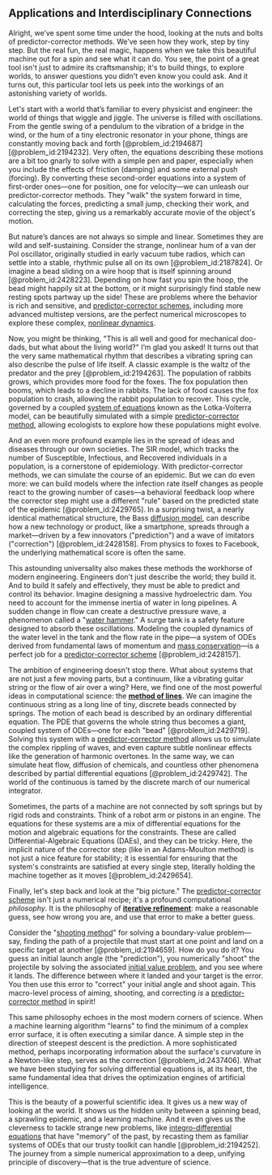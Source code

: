 ## Applications and Interdisciplinary Connections

Alright, we’ve spent some time under the hood, looking at the nuts and bolts of predictor-corrector methods. We’ve seen how they work, step by tiny step. But the real fun, the real magic, happens when we take this beautiful machine out for a spin and see what it can do. You see, the point of a great tool isn't just to admire its craftsmanship; it's to build things, to explore worlds, to answer questions you didn't even know you could ask. And it turns out, this particular tool lets us peek into the workings of an astonishing variety of worlds.

Let's start with a world that’s familiar to every physicist and engineer: the world of things that wiggle and jiggle. The universe is filled with oscillations. From the gentle swing of a pendulum to the vibration of a bridge in the wind, or the hum of a tiny electronic resonator in your phone, things are constantly moving back and forth [@problem_id:2194687] [@problem_id:2194232]. Very often, the equations describing these motions are a bit too gnarly to solve with a simple pen and paper, especially when you include the effects of friction (damping) and some external push (forcing). By converting these second-order equations into a system of first-order ones—one for position, one for velocity—we can unleash our predictor-corrector methods. They "walk" the system forward in time, calculating the forces, predicting a small jump, checking their work, and correcting the step, giving us a remarkably accurate movie of the object's motion.

But nature’s dances are not always so simple and linear. Sometimes they are wild and self-sustaining. Consider the strange, nonlinear hum of a van der Pol oscillator, originally studied in early vacuum tube radios, which can settle into a stable, rhythmic pulse all on its own [@problem_id:2187824]. Or imagine a bead sliding on a wire hoop that is itself spinning around [@problem_id:2428223]. Depending on how fast you spin the hoop, the bead might happily sit at the bottom, or it might surprisingly find stable new resting spots partway up the side! These are problems where the behavior is rich and sensitive, and [predictor-corrector schemes](@article_id:637039), including more advanced multistep versions, are the perfect numerical microscopes to explore these complex, [nonlinear dynamics](@article_id:140350).

Now, you might be thinking, "This is all well and good for mechanical doo-dads, but what about the living world?" I’m glad you asked! It turns out that the very same mathematical rhythm that describes a vibrating spring can also describe the pulse of life itself. A classic example is the waltz of the predator and the prey [@problem_id:2194263]. The population of rabbits grows, which provides more food for the foxes. The fox population then booms, which leads to a decline in rabbits. The lack of food causes the fox population to crash, allowing the rabbit population to recover. This cycle, governed by a coupled [system of equations](@article_id:201334) known as the Lotka-Volterra model, can be beautifully simulated with a simple [predictor-corrector method](@article_id:138890), allowing ecologists to explore how these populations might evolve.

And an even more profound example lies in the spread of ideas and diseases through our own societies. The SIR model, which tracks the number of Susceptible, Infectious, and Recovered individuals in a population, is a cornerstone of epidemiology. With predictor-corrector methods, we can simulate the course of an epidemic. But we can do even more: we can build models where the infection rate itself changes as people react to the growing number of cases—a behavioral feedback loop where the corrector step might use a different "rule" based on the predicted state of the epidemic [@problem_id:2429765]. In a surprising twist, a nearly identical mathematical structure, the Bass [diffusion model](@article_id:273179), can describe how a new technology or product, like a smartphone, spreads through a market—driven by a few innovators ("prediction") and a wave of imitators ("correction") [@problem_id:2428158]. From physics to foxes to Facebook, the underlying mathematical score is often the same.

This astounding universality also makes these methods the workhorse of modern engineering. Engineers don't just describe the world; they build it. And to build it safely and effectively, they must be able to predict and control its behavior. Imagine designing a massive hydroelectric dam. You need to account for the immense inertia of water in long pipelines. A sudden change in flow can create a destructive pressure wave, a phenomenon called a "[water hammer](@article_id:201512)." A surge tank is a safety feature designed to absorb these oscillations. Modeling the coupled dynamics of the water level in the tank and the flow rate in the pipe—a system of ODEs derived from fundamental laws of momentum and [mass conservation](@article_id:203521)—is a perfect job for a [predictor-corrector scheme](@article_id:636258) [@problem_id:2428157].

The ambition of engineering doesn't stop there. What about systems that are not just a few moving parts, but a continuum, like a vibrating guitar string or the flow of air over a wing? Here, we find one of the most powerful ideas in computational science: the **[method of lines](@article_id:142388)**. We can imagine the continuous string as a long line of tiny, discrete beads connected by springs. The motion of each bead is described by an ordinary differential equation. The PDE that governs the whole string thus becomes a giant, coupled system of ODEs—one for each "bead" [@problem_id:2429719]. Solving this system with a [predictor-corrector method](@article_id:138890) allows us to simulate the complex rippling of waves, and even capture subtle nonlinear effects like the generation of harmonic overtones. In the same way, we can simulate heat flow, diffusion of chemicals, and countless other phenomena described by partial differential equations [@problem_id:2429742]. The world of the continuous is tamed by the discrete march of our numerical integrator.

Sometimes, the parts of a machine are not connected by soft springs but by rigid rods and constraints. Think of a robot arm or pistons in an engine. The equations for these systems are a mix of differential equations for the motion and algebraic equations for the constraints. These are called Differential-Algebraic Equations (DAEs), and they can be tricky. Here, the implicit nature of the corrector step (like in an Adams-Moulton method) is not just a nice feature for stability; it is essential for ensuring that the system's constraints are satisfied at every single step, literally holding the machine together as it moves [@problem_id:2429654].

Finally, let's step back and look at the "big picture." The [predictor-corrector scheme](@article_id:636258) isn't just a numerical recipe; it's a profound computational *philosophy*. It is the philosophy of **[iterative refinement](@article_id:166538)**: make a reasonable guess, see how wrong you are, and use that error to make a better guess.

Consider the "[shooting method](@article_id:136141)" for solving a boundary-value problem—say, finding the path of a projectile that must start at one point and land on a specific target at another [@problem_id:2194659]. How do you do it? You guess an initial launch angle (the "prediction"), you numerically "shoot" the projectile by solving the associated [initial value problem](@article_id:142259), and you see where it lands. The difference between where it landed and your target is the error. You then use this error to "correct" your initial angle and shoot again. This macro-level process of aiming, shooting, and correcting *is* a [predictor-corrector method](@article_id:138890) in spirit!

This same philosophy echoes in the most modern corners of science. When a machine learning algorithm "learns" to find the minimum of a complex error surface, it is often executing a similar dance. A simple step in the direction of steepest descent is the prediction. A more sophisticated method, perhaps incorporating information about the surface's curvature in a Newton-like step, serves as the correction [@problem_id:2437406]. What we have been studying for solving differential equations is, at its heart, the same fundamental idea that drives the optimization engines of artificial intelligence.

This is the beauty of a powerful scientific idea. It gives us a new way of looking at the world. It shows us the hidden unity between a spinning bead, a sprawling epidemic, and a learning machine. And it even gives us the cleverness to tackle strange new problems, like [integro-differential equations](@article_id:164556) that have "memory" of the past, by recasting them as familiar systems of ODEs that our trusty toolkit can handle [@problem_id:2194252]. The journey from a simple numerical approximation to a deep, unifying principle of discovery—that is the true adventure of science.